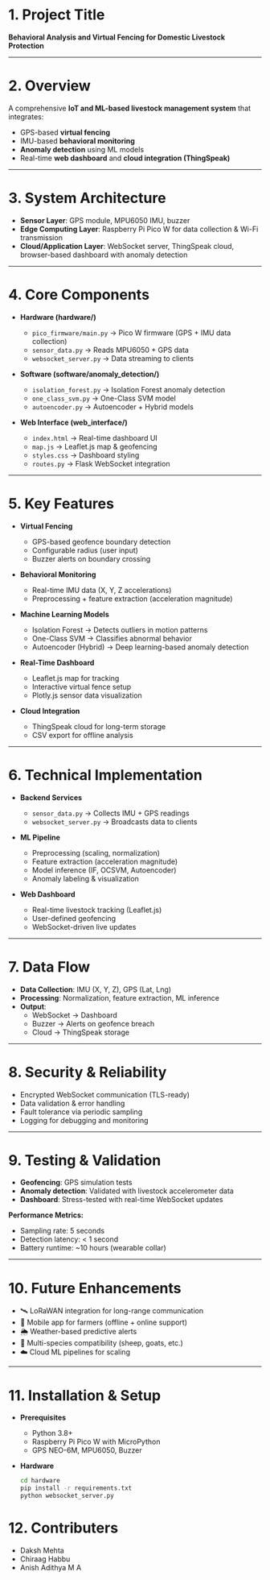# **1. Project Title**  
**Behavioral Analysis and Virtual Fencing for Domestic Livestock Protection**  

---

# **2. Overview**  
A comprehensive **IoT and ML-based livestock management system** that integrates:  
- GPS-based **virtual fencing**  
- IMU-based **behavioral monitoring**  
- **Anomaly detection** using ML models  
- Real-time **web dashboard** and **cloud integration (ThingSpeak)**  

---

# **3. System Architecture**  

- **Sensor Layer**: GPS module, MPU6050 IMU, buzzer  
- **Edge Computing Layer**: Raspberry Pi Pico W for data collection & Wi-Fi transmission  
- **Cloud/Application Layer**: WebSocket server, ThingSpeak cloud, browser-based dashboard with anomaly detection  

---

# **4. Core Components**  

- **Hardware (hardware/)**  
  - `pico_firmware/main.py` → Pico W firmware (GPS + IMU data collection)  
  - `sensor_data.py` → Reads MPU6050 + GPS data  
  - `websocket_server.py` → Data streaming to clients  

- **Software (software/anomaly_detection/)**  
  - `isolation_forest.py` → Isolation Forest anomaly detection  
  - `one_class_svm.py` → One-Class SVM model  
  - `autoencoder.py` → Autoencoder + Hybrid models  

- **Web Interface (web_interface/)**  
  - `index.html` → Real-time dashboard UI  
  - `map.js` → Leaflet.js map & geofencing  
  - `styles.css` → Dashboard styling  
  - `routes.py` → Flask WebSocket integration  

---

# **5. Key Features**  

- **Virtual Fencing**  
  - GPS-based geofence boundary detection  
  - Configurable radius (user input)  
  - Buzzer alerts on boundary crossing  

- **Behavioral Monitoring**  
  - Real-time IMU data (X, Y, Z accelerations)  
  - Preprocessing + feature extraction (acceleration magnitude)  

- **Machine Learning Models**  
  - Isolation Forest → Detects outliers in motion patterns  
  - One-Class SVM → Classifies abnormal behavior  
  - Autoencoder (Hybrid) → Deep learning-based anomaly detection  

- **Real-Time Dashboard**  
  - Leaflet.js map for tracking  
  - Interactive virtual fence setup  
  - Plotly.js sensor data visualization  

- **Cloud Integration**  
  - ThingSpeak cloud for long-term storage  
  - CSV export for offline analysis  

---

# **6. Technical Implementation**  

- **Backend Services**  
  - `sensor_data.py` → Collects IMU + GPS readings  
  - `websocket_server.py` → Broadcasts data to clients  

- **ML Pipeline**  
  - Preprocessing (scaling, normalization)  
  - Feature extraction (acceleration magnitude)  
  - Model inference (IF, OCSVM, Autoencoder)  
  - Anomaly labeling & visualization  

- **Web Dashboard**  
  - Real-time livestock tracking (Leaflet.js)  
  - User-defined geofencing  
  - WebSocket-driven live updates  

---

# **7. Data Flow**  

- **Data Collection**: IMU (X, Y, Z), GPS (Lat, Lng)  
- **Processing**: Normalization, feature extraction, ML inference  
- **Output**:  
  - WebSocket → Dashboard  
  - Buzzer → Alerts on geofence breach  
  - Cloud → ThingSpeak storage  

---

# **8. Security & Reliability**  

- Encrypted WebSocket communication (TLS-ready)  
- Data validation & error handling  
- Fault tolerance via periodic sampling  
- Logging for debugging and monitoring  

---

# **9. Testing & Validation**  

- **Geofencing**: GPS simulation tests  
- **Anomaly detection**: Validated with livestock accelerometer data  
- **Dashboard**: Stress-tested with real-time WebSocket updates  

**Performance Metrics:**  
- Sampling rate: 5 seconds  
- Detection latency: < 1 second  
- Battery runtime: ~10 hours (wearable collar)  

---

# **10. Future Enhancements**  

- 🛰 LoRaWAN integration for long-range communication  
- 📱 Mobile app for farmers (offline + online support)  
- 🌦 Weather-based predictive alerts  
- 🐑 Multi-species compatibility (sheep, goats, etc.)  
- ☁️ Cloud ML pipelines for scaling  

---

# **11. Installation & Setup**  

- **Prerequisites**  
  - Python 3.8+  
  - Raspberry Pi Pico W with MicroPython  
  - GPS NEO-6M, MPU6050, Buzzer  

- **Hardware**  
  ```bash
  cd hardware
  pip install -r requirements.txt
  python websocket_server.py

# **12. Contributers**  

  - Daksh Mehta 
  - Chiraag Habbu 
  - Anish Adithya M A 
